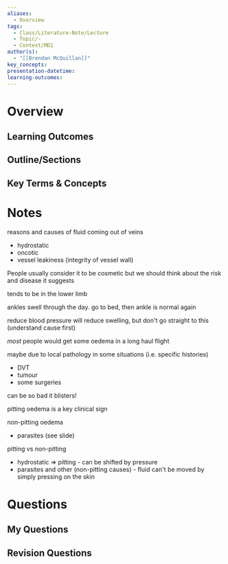 ```yaml
---
aliases:
  - Overview
tags:
  - Class/Literature-Note/Lecture
  - Topic/-
  - Context/MD1
author(s):
  - "[[Brendan McQuillan]]"
key_concepts: 
presentation-datetime: 
learning-outcomes:
---
```



# Overview
## Learning Outcomes

## Outline/Sections

## Key Terms & Concepts


# Notes


reasons and causes of fluid coming out of veins
- hydrostatic
- oncotic
- vessel leakiness (integrity of vessel wall)

People usually consider it to be cosmetic but we should think about the risk and disease it suggests

tends to be in the lower limb

ankles swell through the day. go to bed, then ankle is normal again

reduce blood pressure will reduce swelling, but don't go straight to this (understand cause first)

*most* people would get some oedema in a long haul flight

maybe due to local pathology in some situations (i.e. specific histories)
- DVT
- tumour
- some surgeries

can be so bad it blisters!

pitting oedema is a key clinical sign

non-pitting oedema 
- parasites (see slide)

pitting vs non-pitting
- hydrostatic => pitting - can be shifted by pressure
- parasites and other (non-pitting causes) - fluid can't be moved by simply pressing on the skin



# Questions

## My Questions
## Revision Questions




